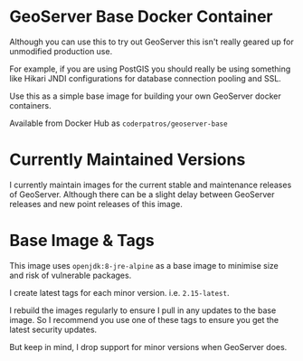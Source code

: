 # GeoServer Base Docker Container

Although you can use this to try out GeoServer this isn't really geared up for
unmodified production use.

For example, if you are using PostGIS you should really be using something
like Hikari JNDI configurations for database connection pooling and SSL.

Use this as a simple base image for building your own GeoServer docker
containers.

Available from Docker Hub as `coderpatros/geoserver-base`

# Currently Maintained Versions

I currently maintain images for the current stable and maintenance releases of
GeoServer. Although there can be a slight delay between GeoServer releases and
new point releases of this image.

# Base Image & Tags

This image uses `openjdk:8-jre-alpine` as a base image to minimise size and
risk of vulnerable packages.

I create latest tags for each minor version. i.e. `2.15-latest`.

I rebuild the images regularly to ensure I pull in any updates to the base
image. So I recommend you use one of these tags to ensure you get the latest
security updates.

But keep in mind, I drop support for minor versions when GeoServer does.
